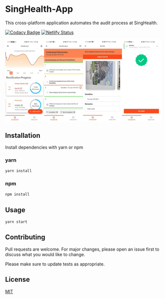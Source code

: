 # SingHealth-App

This cross-platform application automates the audit process at SingHealth.

[![Codacy Badge](https://app.codacy.com/project/badge/Grade/a6591971ef684170a32e63ac592a9450)](https://www.codacy.com/gh/thespacemanatee/SingHealth-App/dashboard?utm_source=github.com&amp;utm_medium=referral&amp;utm_content=thespacemanatee/SingHealth-App&amp;utm_campaign=Badge_Grade)
[![Netlify Status](https://api.netlify.com/api/v1/badges/f1b4076e-b26a-4715-be6d-0aa1fb437d66/deploy-status)](https://app.netlify.com/sites/esc-group-10/deploys)

![Alt text](thumbnail.png?raw=true "Frontpage")

## Installation

Install dependencies with yarn or npm

### yarn
```bash
yarn install
```

### npm
```bash
npm install
```

## Usage

```bash
yarn start
```

## Contributing
Pull requests are welcome. For major changes, please open an issue first to discuss what you would like to change.

Please make sure to update tests as appropriate.

## License
[MIT](https://choosealicense.com/licenses/mit/)
